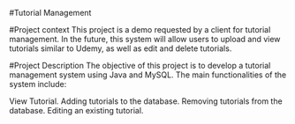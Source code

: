 #Tutorial Management

#Project context
This project is a demo requested by a client for tutorial management. In the future, this system will allow users to 
upload and view tutorials similar to Udemy, as well as edit and delete tutorials.

#Project Description
The objective of this project is to develop a tutorial management system using Java and MySQL. The main functionalities 
of the system include:

View Tutorial.
Adding tutorials to the database.
Removing tutorials from the database.
Editing an existing tutorial.